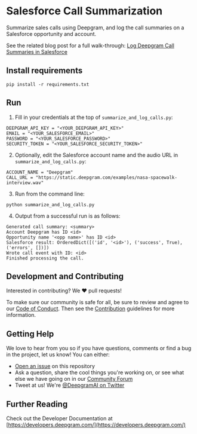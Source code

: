 # Salesforce Call Summarization

Summarize sales calls using Deepgram, and log the call summaries on a Salesforce opportunity and account.

See the related blog post for a full walk-through: [Log Deepgram Call Summaries in Salesforce](https://deepgram.com/learn/log-deepgram-call-summaries-in-salesforce)

## Install requirements

```
pip install -r requirements.txt
```

## Run

1. Fill in your credentials at the top of `summarize_and_log_calls.py`:

```
DEEPGRAM_API_KEY = "<YOUR_DEEPGRAM_API_KEY>"
EMAIL = "<YOUR_SALESFORCE_EMAIL>"
PASSWORD = "<YOUR_SALESFORCE_PASSWORD>"
SECURITY_TOKEN = "<YOUR_SALESFORCE_SECURITY_TOKEN>"
```

2. Optionally, edit the Salesforce account name and the audio URL in `summarize_and_log_calls.py`:

```
ACCOUNT_NAME = "Deepgram"
CALL_URL = "https://static.deepgram.com/examples/nasa-spacewalk-interview.wav"
```

3. Run from the command line:

```
python summarize_and_log_calls.py
```

4. Output from a successful run is as follows:

```
Generated call summary: <summary>
Account Deepgram has ID <id>
Opportunity name '<opp name>' has ID <id>
Salesforce result: OrderedDict([('id', '<id>'), ('success', True), ('errors', [])])
Wrote call event with ID: <id>
Finished processing the call.
```

## Development and Contributing

Interested in contributing? We ❤️ pull requests!

To make sure our community is safe for all, be sure to review and agree to our
[Code of Conduct](./CODE_OF_CONDUCT.md). Then see the
[Contribution](./CONTRIBUTING.md) guidelines for more information.

## Getting Help

We love to hear from you so if you have questions, comments or find a bug in the
project, let us know! You can either:

- [Open an issue](https://github.com/deepgram/[reponame]/issues/new) on this repository
- Ask a question, share the cool things you're working on, or see what else we have going on in our [Community Forum](https://github.com/orgs/deepgram/discussions/)
- Tweet at us! We're [@DeepgramAI on Twitter](https://twitter.com/DeepgramAI)

## Further Reading

Check out the Developer Documentation at [https://developers.deepgram.com/](https://developers.deepgram.com/)
